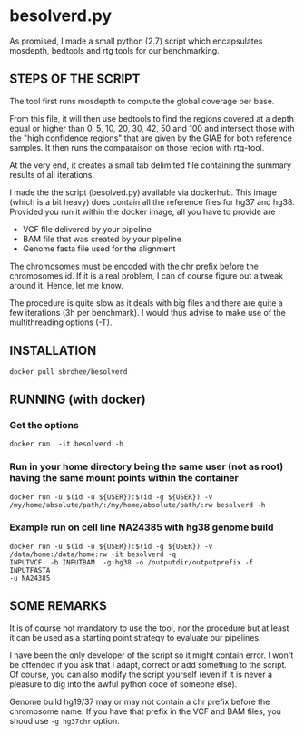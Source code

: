 # besolverd.py

As promised, I made a small python (2.7) script which encapsulates
mosdepth, bedtools and rtg tools for our benchmarking.

## STEPS OF THE SCRIPT

The tool first runs mosdepth to compute the global coverage per base.

From this file, it will then use bedtools to find the regions covered
at a depth equal or higher than 0, 5, 10, 20, 30, 42, 50 and 100 and
intersect those with the "high confidence regions" that are given by the
GIAB for both reference samples. It then runs the comparaison on those
region with rtg-tool.

At the very end, it creates a small tab delimited file containing the
summary results of all iterations.

I made the the script (besolved.py) available via dockerhub. This image
(which is a bit heavy) does contain all the reference files for hg37 and
hg38. Provided you run it within the docker image, all you have to
provide are

- VCF file delivered by your pipeline
- BAM file that was created by your pipeline
- Genome fasta file used for the alignment

The chromosomes must be encoded with the chr prefix before the
chromosomes id. If it is a real problem, I can of course figure out a
tweak around it. Hence, let me know.

The procedure is quite slow as it deals with big files and there are
quite a few iterations (3h per benchmark). I would thus advise to make use of the multithreading options (-T).

## INSTALLATION

```
docker pull sbrohee/besolverd
```

## RUNNING (with docker)

### Get the options

```
docker run  -it besolverd -h
```

### Run in your home directory being the same user (not as root) having the same mount points within the container

```
docker run -u $(id -u ${USER}):$(id -g ${USER}) -v
/my/home/absolute/path/:/my/home/absolute/path/:rw besolverd -h
```

### Example run on cell line NA24385 with hg38 genome build

```
docker run -u $(id -u ${USER}):$(id -g ${USER}) -v
/data/home:/data/home:rw -it besolverd -q
INPUTVCF  -b INPUTBAM  -g hg38 -o /outputdir/outputprefix -f INPUTFASTA
-u NA24385
```

## SOME REMARKS

It is of course not mandatory to use the tool, nor the procedure but at
least it can be used as a starting point strategy to evaluate our pipelines.

I have been the only developer of the script so it might contain error.
I won't be offended if you ask that I adapt, correct or add something to
the script. Of course, you can also modify the script yourself (even if
it is never a pleasure to dig into the awful python code of someone else).

Genome build hg19/37 may or may not contain a chr prefix before the chromosome name. If you have that prefix in the VCF and BAM files, you shoud use `-g hg37chr` option.
